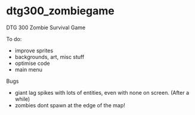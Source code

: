 # dtg300_zombiegame
DTG 300 Zombie Survival Game

To do:
 - improve sprites
 - backgrounds, art, misc stuff
 - optimise code
 - main menu
 


Bugs
 - giant lag spikes with lots of entities, even with none on screen. (After a while)
 - zombies dont spawn at the edge of the map!
